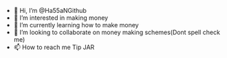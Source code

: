 - 👋 Hi, I’m @Ha55aNGithub
- 👀 I’m interested in making money
- 🌱 I’m currently learning how to make money
- 💞️ I’m looking to collaborate on money making schemes(Dont spell check me)
- 📫 How to reach me Tip JAR

<!---
Ha55aNGithub/Ha55aNGithub is a ✨ special ✨ repository because its `README.md` (this file) appears on your GitHub profile.
You can click the Preview link to take a look at your changes.
--->
